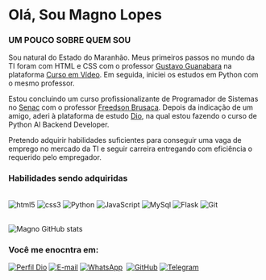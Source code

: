 # Olá, Sou Magno Lopes

### UM POUCO SOBRE QUEM SOU

Sou natural do Estado do Maranhão. Meus primeiros passos no mundo da TI foram com HTML e CSS com o professor [Gustavo Guanabara](https://github.com/gustavoguanabara) na plataforma [Curso em Vídeo](https://www.cursoemvideo.com/sobre/). Em seguida, iniciei os estudos em Python com o mesmo professor.

Estou concluindo um curso profissionalizante de Programador de Sistemas no [Senac](https://ma.senac.br/) com o professor [Freedson Brusaca](https:github.com/prof-freedson). Depois da indicação de um amigo, aderi à plataforma de estudo [Dio](https://www.dio.me/planos), na qual estou fazendo o curso de Python AI Backend Developer.

Pretendo adquirir habilidades suficientes para conseguir uma vaga de emprego no mercado da TI e seguir carreira entregando com eficiência o requerido pelo empregador. 

### Habilidades sendo adquiridas

<div style="display: inline_block"><br>
    <img aligner="center" alt="html5" src="https://img.shields.io/badge/HTML5-E34F26?style=for-the-badge&logo=html5&logoColor=white">
    <img aligner="center" alt="css3" src="https://img.shields.io/badge/CSS3-1572B6?style=for-the-badge&logo=css3&logoColor=white">
    <img aligner="center" alt="Python" src="https://img.shields.io/badge/Python-3776AB?style=for-the-badge&logo=python&logoColor=white">
    <img aligner="center" alt="JavaScript" src="https://img.shields.io/badge/JavaScript-F7DF1E?style=for-the-badge&logo=javascript&logoColor=black">
    <img aligner="center" alt="MySql" src="https://img.shields.io/badge/MySQL-00000F?style=for-the-badge&logo=mysql&logoColor=white">
    <img aligner="center" alt="Flask" src="https://img.shields.io/badge/Flask-000000?style=for-the-badge&logo=flask&logoColor=white">
    <img aligner="center" alt="Git" src="https://img.shields.io/badge/GIT-E44C30?style=for-the-badge&logo=git&logoColor=white">
</div><br>

![Magno GitHub stats](https://github-readme-stats.vercel.app/api?username=Magnoviana&show_icons=true&theme=radical)

### Você me enocntra em:
[![Perfil Dio](https://img.shields.io/badge/-Meu%20Perfil%20na%20DIO-0077B5?style=for-the-badge&logo=gitbook&logoColor=white)](https://www.dio.me/users/magnolopes1212)
[![E-mail](https://img.shields.io/badge/Gmail-D14836?style=for-the-badge&logo=gmail&logoColor=white)](magnolopes1212@gmail.com)
[![WhatsApp](https://img.shields.io/badge/WhatsApp-25D366?style=for-the-badge&logo=whatsapp&logoColor=white)](https://wa.me/55+98+989102894)  
[![GitHub](https://img.shields.io/badge/GitHub-100000?style=for-the-badge&logo=github&logoColor=white)](https://github.com/magnnoviana)
[![Telegram](https://img.shields.io/badge/Telegram-2CA5E0?style=for-the-badge&logo=telegram&logoColor=white)](https://t.me/magnolopes)
